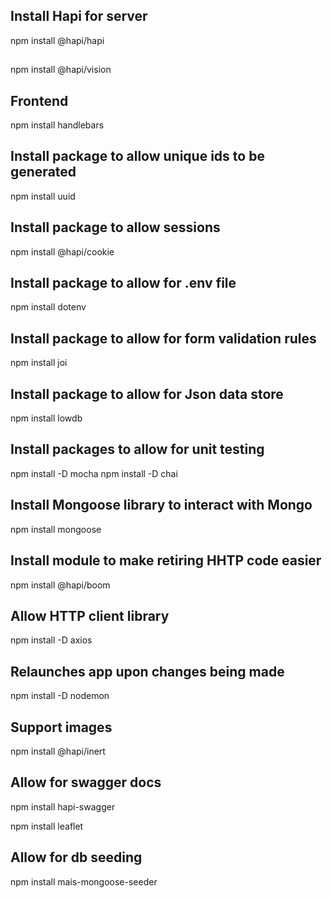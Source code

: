 ## Install Hapi for server
npm install @hapi/hapi

##
npm install @hapi/vision

## Frontend
npm install handlebars

## Install package to allow unique ids to be generated
npm install uuid

## Install package to allow sessions
npm install @hapi/cookie

## Install package to allow for .env file
npm install dotenv

## Install package to allow for form validation rules
npm install joi

## Install package to allow for Json data store
npm install lowdb

## Install packages to allow for unit testing
npm install -D mocha
npm install -D chai

## Install Mongoose library to interact with Mongo
npm install mongoose

## Install module to make retiring HHTP code easier
npm install @hapi/boom

## Allow HTTP client library
npm install -D axios

## Relaunches app upon changes being made
npm install -D nodemon

## Support images
npm install @hapi/inert

## Allow for swagger docs
npm install hapi-swagger

npm install leaflet

## Allow for db seeding
npm install mais-mongoose-seeder








